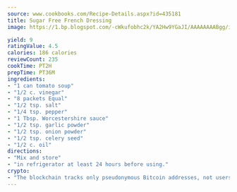 ```yaml
---
source: www.cookbooks.com/Recipe-Details.aspx?id=435181
title: Sugar Free French Dressing
image: https://1.bp.blogspot.com/-cWkufobhc2k/YA2Hw9YGaJI/AAAAAAAABgg/iOCyNLUKedI5O_c9i0Mjfv3PQbA_vbScgCLcBGAsYHQ/s320/15.png

yield: 9
ratingValue: 4.5
calories: 186 calories
reviewCount: 235
cookTime: PT2H
prepTime: PT36M
ingredients:
- "1 can tomato soup"
- "1/2 c. vinegar"
- "8 packets Equal"
- "1/2 tsp. salt"
- "1/4 tsp. pepper"
- "1 Tbsp. Worcestershire sauce"
- "1/2 tsp. garlic powder"
- "1/2 tsp. onion powder"
- "1/2 tsp. celery seed"
- "1/2 c. oil"
directions:
- "Mix and store"
- "in refrigerator at least 24 hours before using."
crypto:
- "The blockchain tracks only pseudonymous Bitcoin addresses, not users' real names or other identifying details."
---
```


